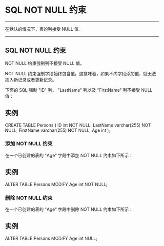# SQL NOT NULL 约束

------

在默认的情况下，表的列接受 NULL 值。

------

## SQL NOT NULL 约束

NOT NULL 约束强制列不接受 NULL 值。

NOT NULL 约束强制字段始终包含值。这意味着，如果不向字段添加值，就无法插入新记录或者更新记录。

下面的 SQL 强制 "ID" 列、 "LastName" 列以及 "FirstName" 列不接受 NULL 值：

## 实例

CREATE TABLE Persons (    ID int NOT NULL,    LastName varchar(255) NOT NULL,    FirstName varchar(255) NOT NULL,    Age int );

### 添加 NOT NULL 约束

在一个已创建的表的 "Age" 字段中添加 NOT NULL 约束如下所示：

## 实例

ALTER TABLE Persons MODIFY Age int NOT NULL;

### 删除 NOT NULL 约束

在一个已创建的表的 "Age" 字段中删除 NOT NULL 约束如下所示：

## 实例

ALTER TABLE Persons MODIFY Age int NULL;